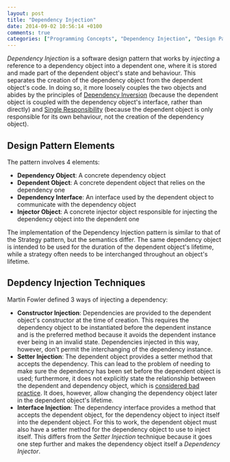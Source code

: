```yaml
---
layout: post
title: "Dependency Injection"
date: 2014-09-02 10:56:14 +0100
comments: true
categories: ["Programming Concepts", "Dependency Injection", "Design Patterns"]
---
```


*Dependency Injection* is a software design pattern that works by *injecting* a reference to a dependency object into a dependent one, where it is stored and made part of the dependent object's state and behaviour. This separates the creation of the dependency object from the dependent object's code. In doing so, it more loosely couples the two objects and abides by the principles of [Dependency Inversion](/blog/2014/09/01/first-five-principles-of-object-oriented-programming) (because the dependent object is coupled with the dependency object's interface, rather than directly) and [Single Responsibility](/blog/2014/09/01/first-five-principles-of-object-oriented-programming) (because the dependent object is only responsible for its own behaviour, not the creation of the dependency object).

## Design Pattern Elements

The pattern involves 4 elements:

- **Dependency Object**: A concrete dependency object
- **Dependent Object**: A concrete dependent object that relies on the dependency one
- **Dependency Interface**: An interface used by the dependent object to communicate with the dependency object
- **Injector Object**: A concrete injector object responsible for injecting the dependency object into the dependent one

The implementation of the Dependency Injection pattern is similar to that of the Strategy pattern, but the semantics differ. The same dependency object is intended to be used for the duration of the dependent object's lifetime, while a strategy often needs to be interchanged throughout an object's lifetime.

## Depdency Injection Techniques

Martin Fowler defined 3 ways of injecting a dependency:

- **Constructor Injection**: Dependencies are provided to the dependent object's constructor at the time of creation. This requires the dependency object to be instantiated before the dependent instance and is the preferred method because it avoids the dependent instance ever being in an invalid state. Dependencies injected in this way, however, don't permit the interchanging of the dependency instance.
- **Setter Injection**: The dependent object provides a setter method that accepts the dependency. This can lead to the problem of needing to make sure the dependency has been set before the dependent object is used; furthermore, it does not explicitly state the relationship between the dependent and dependency object, which is [considered bad practice](/blog/2014/08/21/reducing-code-complexity). It does, however, allow changing the dependency object later in the dependent object's lifetime.
- **Interface Injection**: The dependency interface provides a method that accepts the dependent object, for the dependency object to inject itself into the dependent object. For this to work, the dependent object must also have a setter method for the dependency object to use to inject itself. This differs from the *Setter Injection* technique because it goes one step further and makes the dependency object itself a *Dependency Injector*.

